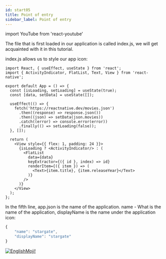 ```yaml
---
id: start05
title: Point of entry
sidebar_label: Point of entry
---
```


import YouTube from 'react-youtube'


The file that is first loaded in our application is called index.js, we will get acquainted with it in this tutorial.

<YouTube videoId='Iw8tKp0ALkA' />

index.js allows us to style our app icon:

```SnackPlayer
import React, { useEffect, useState } from 'react';
import { ActivityIndicator, FlatList, Text, View } from 'react-native';

export default App = () => {
  const [isLoading, setLoading] = useState(true);
  const [data, setData] = useState([]);

  useEffect(() => {
    fetch('https://reactnative.dev/movies.json')
      .then((response) => response.json())
      .then((json) => setData(json.movies))
      .catch((error) => console.error(error))
      .finally(() => setLoading(false));
  }, []);

  return (
    <View style={{ flex: 1, padding: 24 }}>
      {isLoading ? <ActivityIndicator/> : (
        <FlatList
          data={data}
          keyExtractor={({ id }, index) => id}
          renderItem={({ item }) => (
            <Text>{item.title}, {item.releaseYear}</Text>
          )}
        />
      )}
    </View>
  );
};

```

In the fifth line, app.json is the name of the application. name - What is the name of the application, displayName is the name under the application icon:

```javascript
{
    "name": "stargate",
    "displayName": "stargate"
}
```

[![EnglishMoji!](/img/logo/NeuroCoder.png)](https://vk.com/neurocoder)
